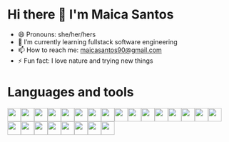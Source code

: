 # Hi there 👋 I'm Maica Santos

<!--
**itsmaica/itsmaica** is a ✨ _special_ ✨ repository because its `README.md` (this file) appears on your GitHub profile.

Here are some ideas to get you started:

- 🔭 I’m currently working on ...
- 🌱 I’m currently learning Python
- 👯 I’m looking to collaborate on ...
- 🤔 I’m looking for help with ...
- 💬 Ask me about ...
- 📫 How to reach me: ...
- 😄 Pronouns: ...
- ⚡ Fun fact: ...
-->

- 😄 Pronouns: she/her/hers
- 🌱 I’m currently learning fullstack software engineering
- 📫 How to reach me: maicasantos90@gmail.com
- ⚡ Fun fact: I love nature and trying new things

# Languages and tools


<img src="https://img.shields.io/badge/javascript-%23323330.svg?style=for-the-badge&logo=javascript&logoColor=%23F7DF1E" height=30/><img src="https://camo.githubusercontent.com/a1b2dac5667822ee0d98ae6d799da61987fd1658dfeb4d2ca6e3c99b1535ebd8/68747470733a2f2f696d672e736869656c64732e696f2f62616467652f707974686f6e2d3336373041303f7374796c653d666f722d7468652d6261646765266c6f676f3d707974686f6e266c6f676f436f6c6f723d666664643534" height=30/><img src="https://img.shields.io/badge/css3-%231572B6.svg?style=for-the-badge&logo=css3&logoColor=white" height=30/><img src="https://img.shields.io/badge/html5-%23E34F26.svg?style=for-the-badge&logo=html5&logoColor=white" height=30/><img src="https://camo.githubusercontent.com/ab4c3c731a174a63df861f7b118d6c8a6c52040a021a552628db877bd518fe84/68747470733a2f2f696d672e736869656c64732e696f2f62616467652f72656163742d2532333230323332612e7376673f7374796c653d666f722d7468652d6261646765266c6f676f3d7265616374266c6f676f436f6c6f723d253233363144414642" height=30/><img src="https://img.shields.io/badge/redux-%23593d88.svg?style=for-the-badge&logo=redux&logoColor=white" height=30/><img src="https://img.shields.io/badge/express.js-%23404d59.svg?style=for-the-badge&logo=express&logoColor=%2361DAFB" height=30 /><img src="https://img.shields.io/badge/flask-%23000.svg?style=for-the-badge&logo=flask&logoColor=white" height=30/><img src="https://img.shields.io/badge/AWS-%23FF9900.svg?style=for-the-badge&logo=amazon-aws&logoColor=white" height=30/><img src="https://img.shields.io/badge/docker-%230db7ed.svg?style=for-the-badge&logo=docker&logoColor=white" height=30/><img src="https://img.shields.io/badge/heroku-%23430098.svg?style=for-the-badge&logo=heroku&logoColor=white" height=30/><img src="https://img.shields.io/badge/node.js-6DA55F?style=for-the-badge&logo=node.js&logoColor=white" height=30 /><img src="https://img.shields.io/badge/Pug-FFF?style=for-the-badge&logo=pug&logoColor=A86454" height=30 /><img src="https://img.shields.io/badge/JWT-black?style=for-the-badge&logo=JSON%20web%20tokens" height=30 /><img src="https://img.shields.io/badge/postgres-%23316192.svg?style=for-the-badge&logo=postgresql&logoColor=white" height=30 /><img src="https://img.shields.io/badge/figma-%23F24E1E.svg?style=for-the-badge&logo=figma&logoColor=white" height=30 /><img src="https://img.shields.io/badge/Sequelize-52B0E7?style=for-the-badge&logo=Sequelize&logoColor=white" height=30 /><img src="https://img.shields.io/badge/Slack-4A154B?style=for-the-badge&logo=slack&logoColor=white" height=30/><img src="https://img.shields.io/badge/Codepen-000000?style=for-the-badge&logo=codepen&logoColor=white" height=30 /><img src="https://img.shields.io/badge/Visual%20Studio%20Code-0078d7.svg?style=for-the-badge&logo=visual-studio-code&logoColor=white" height=30 /><img src="https://img.shields.io/badge/MDN_Web_Docs-black?style=for-the-badge&logo=mdnwebdocs&logoColor=white" height=30 /><img src="https://img.shields.io/badge/iOS-000000?style=for-the-badge&logo=ios&logoColor=white" height=30 /><img src="https://img.shields.io/badge/jira-%230A0FFF.svg?style=for-the-badge&logo=jira&logoColor=white" height=30 /><img src="https://img.shields.io/badge/github-%23121011.svg?style=for-the-badge&logo=github&logoColor=white" height=30 />
